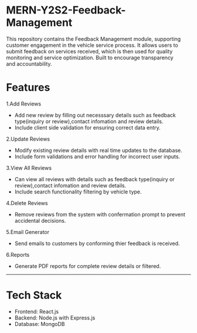 # MERN-Y2S2-Feedback-Management
This repository contains the Feedback Management module, supporting customer engagement in the vehicle service process. It allows users to submit feedback on services received, which is then used for quality monitoring and service optimization. Built to encourage transparency and accountability.

# Features
1.Add Reviews
 - Add new review by filling out necesssary details such as feedback type(inquiry or review),contact infomation and review details.
 - Include client side validation for ensuring correct data entry.

2.Update Reviews
 - Modify existing review details with real time updates to the database.
 - Include form validations and error handling for incorrect user inputs.

3.View All Reviews
 - Can view all reviews with details such as feedback type(inquiry or review),contact infomation and review details.
 - Include search functionality filtering by vehicle type.

4.Delete Reviews
 - Remove reviews from the system with confermation prompt to prevent accidental decisions.

5.Email Generator
 - Send emails to customers by conforming thier feedback is received.

6.Reports 
 - Generate PDF reports for complete review details or filtered.

---

# Tech Stack
 - Frontend: React.js
 - Backend: Node.js with Express.js
 - Database: MongoDB
